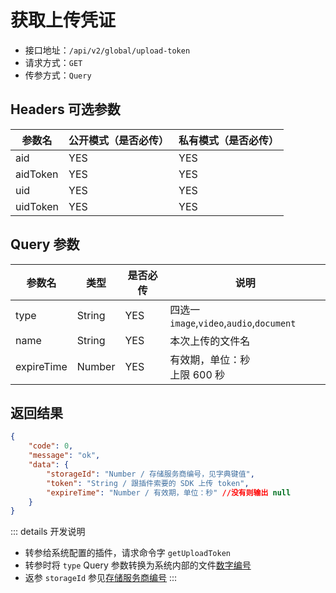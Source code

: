 # 获取上传凭证

- 接口地址：`/api/v2/global/upload-token`
- 请求方式：`GET`
- 传参方式：`Query`

## Headers 可选参数

| 参数名 | 公开模式（是否必传） | 私有模式（是否必传） |
| --- | --- | --- |
| aid | YES | YES |
| aidToken | YES | YES |
| uid | YES | YES |
| uidToken | YES | YES |

## Query 参数

| 参数名 | 类型 | 是否必传 | 说明 |
| --- | --- | --- | --- |
| type | String | YES | 四选一 `image`,`video`,`audio`,`document` |
| name | String | YES | 本次上传的文件名 |
| expireTime | Number | YES | 有效期，单位：秒<br>上限 600 秒 |

## 返回结果

```json
{
    "code": 0,
    "message": "ok",
    "data": {
        "storageId": "Number / 存储服务商编号，见字典键值",
        "token": "String / 跟插件索要的 SDK 上传 token",
        "expireTime": "Number / 有效期，单位：秒" //没有则输出 null
    }
}
```

::: details 开发说明
- 转参给系统配置的插件，请求命令字 `getUploadToken`
- 转参时将 `type` Query 参数转换为系统内部的文件[数字编号](../../database/number.md#文件类型)
- 返参 `storageId` 参见[存储服务商编号](../../database/dictionary/storages.md)
:::
